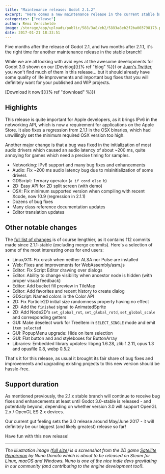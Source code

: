 ```yaml
---
title: "Maintenance release: Godot 2.1.2"
excerpt: "Here comes a new maintenance release in the current stable branch, Godot 2.1.2. It features various bug fixes and usability improvements, as well as brand new IPv6 support in the networking API, a better audio driver initialization reducing the latency, ternary operators in GDScript and out of the box split screen mode for 2D!"
categories: ["release"]
author: Rémi Verschelde
image: /storage/app/uploads/public/588/3a8/eb2/5883a8eb2f2ba003798173.png
date: 2017-01-21 18:33:51
---
```


Five months after the release of Godot 2.1, and two months after 2.1.1, it's the right time for another maintenance release in the stable branch!

While we are all looking with avid eyes at the awesome developments for Godot 3.0 shown on our [Devblog]({{% ref "blog" %}}) or [Juan's Twitter](https://twitter.com/reduzio), you won't find much of them in this release... but it should already have some quality of life improvements and important bug fixes that you will definitely want for your published and WIP projects.

[Download it now!]({{% ref "download" %}})

## Highlights

This release is quite important for Apple developers, as it brings IPv6 in the networking API, which is now a requirement for applications on the Apple Store. It also fixes a regression from 2.1.1 in the OSX binaries, which had unwillingly set the minimum required OSX version too high.

Another major change is that a bug was fixed in the initialization of most audio drivers which caused an audio latency of about ~200 ms, quite annoying for games which need a precise timing for samples.

- Networking: IPv6 support and many bug fixes and enhancements
- Audio: Fix ~200 ms audio latency bug due to misinitialization of some drivers
- GDScript: Ternary operator (`a if cond else b`)
- 2D: Easy API for 2D split screen (with demo)
- OSX: Fix minimum supported version when compiling with recent Xcode, now 10.9 (regression in 2.1.1)
- Dozens of bug fixes
- Many class reference documentation updates
- Editor translation updates

## Other notable changes

The [full list of changes](http://download.tuxfamily.org/godotengine/2.1.2/Godot_v2.1.2-stable_changelog.txt) is of course lengthier, as it contains 112 commits made since 2.1.1-stable (excluding merge commits). Here's a selection of some of the most interesting ones for end users:

- Linux/X11: Fix crash when neither ALSA nor Pulse are installed
- Web: Fixes and improvements for WebAssembly/asm.js
- Editor: Fix Script Editor drawing over dialogs
- Editor: Ability to change visibility when ancestor node is hidden (with proper visual feedback)
- Editor: Add bucket fill preview in TileMap
- Editor: Add favorites and recent history to create dialog
- GDScript: Named colors in the Color API
- 2D: Fix Particle2D initial size randomness property having no effect
- 2D: Add the `finished` signal to AnimatedSprite
- 2D: Add Node2D's `set_global_rot`, `set_global_rotd`, `set_global_scale` and corresponding getters
- GUI: Make deselect work for TreeItem in `SELECT_SINGLE` mode and emit `item_selected`
- GUI: PopupMenu upgrade: Hide on item selection
- GUI: Flat button and and styleboxes for ButtonArray
- Libraries: Embedded library updates: libpng 1.6.28, zlib 1.2.11, opus 1.3 and opusfile 0.8, webp 0.5.2

That's it for this release, as usual it brought its fair share of bug fixes and improvements and upgrading existing projects to this new version should be hassle-free.

## Support duration

As mentioned previously, the 2.1.x stable branch will continue to receive bug fixes and enhancements at least until Godot 3.0-stable is released - and potentially beyond, depending on whether version 3.0 will support OpenGL 2.x / OpenGL ES 2.x devices.

Our current gut feeling sets the 3.0 release around May/June 2017 - it will definitely be our biggest (and likely greatest) release so far!

Have fun with this new release!

----------

*The illustration image ([full size](/storage/app/uploads/public/588/3a8/eb2/5883a8eb2f2ba003798173.png)) is a screenshot from the 2D game [Satellite Repairman](http://satelliterepairman.com) by Nuno Donato which is about to be released on Steam for Linux, macOS and Windows. Nuno is one of the nice indie devs gravitating in our community (and contributing to the engine development too!).*
